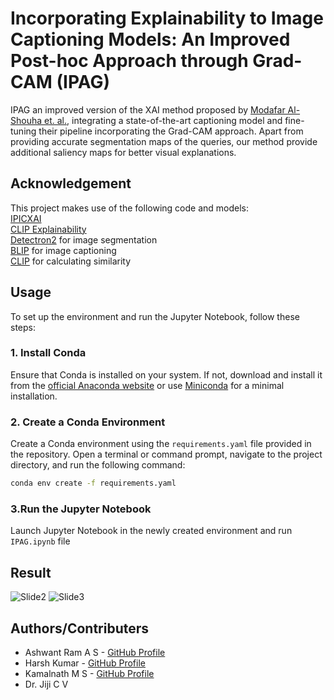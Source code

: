# Incorporating Explainability to Image Captioning Models: An Improved Post-hoc Approach through Grad-CAM (IPAG)


IPAG an improved version of the XAI
method proposed by [Modafar Al-Shouha et. al.](https://ieeexplore.ieee.org/abstract/document/10158563), integrating a state-of-the-art captioning model and fine-tuning their pipeline
incorporating the Grad-CAM approach. Apart from providing accurate segmentation maps of the queries, our method provide additional saliency maps for better visual explanations.

## Acknowledgement

This project makes use of the following code and models:  
[IPICXAI](https://github.com/modafarshouha/PIC-XAI)  
[CLIP Explainability](https://github.com/sMamooler/CLIP_Explainability)  
[Detectron2](https://https//github.com/facebookresearch/detectron2) for image segmentation  
[BLIP](https://huggingface.co/Salesforce/blip-image-captioning-base) for image captioning  
[CLIP](https://github.com/openai/CLIP) for calculating similarity  

## Usage

To set up the environment and run the Jupyter Notebook, follow these steps:

### 1. Install Conda

Ensure that Conda is installed on your system. If not, download and install it from the [official Anaconda website](https://www.anaconda.com/products/distribution) or use [Miniconda](https://docs.conda.io/en/latest/miniconda.html) for a minimal installation.

### 2. Create a Conda Environment

Create a Conda environment using the `requirements.yaml` file provided in the repository. Open a terminal or command prompt, navigate to the project directory, and run the following command:

```bash
conda env create -f requirements.yaml
```
### 3.Run the Jupyter Notebook
Launch Jupyter Notebook in the newly created environment and run ```IPAG.ipynb``` file

## Result
![Slide2](https://github.com/user-attachments/assets/ded07f8e-21fa-4567-a622-ac9cf5057562)
![Slide3](https://github.com/user-attachments/assets/e7d81a65-ac34-4346-943b-f2f84f645e43)


## Authors/Contributers

- Ashwant Ram A S - [GitHub Profile](https://github.com/Ashwanth-Ram)
- Harsh Kumar - [GitHub Profile](https://github.com/)
- Kamalnath M S - [GitHub Profile](https://github.com/KamalMS03)
- Dr. Jiji C V
